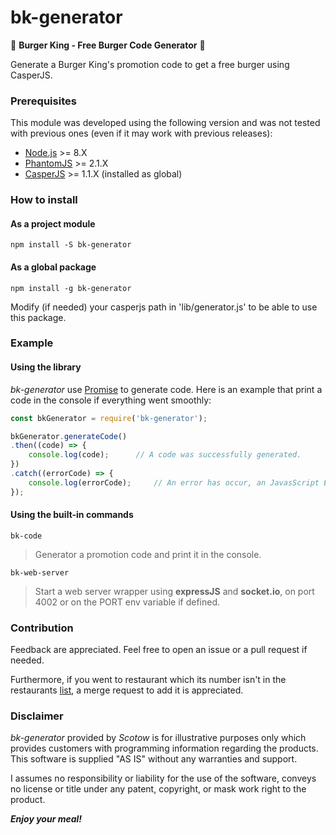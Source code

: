 # bk-generator
🍔 **Burger King - Free Burger Code Generator** 🍔

Generate a Burger King's promotion code to get a free burger using CasperJS.

### Prerequisites

This module was developed using the following version and was not tested with previous ones (even if it may work with previous releases):

* [Node.js](http://nodejs.org) >= 8.X
* [PhantomJS](http://phantomjs.org/) >= 2.1.X
* [CasperJS](http://casperjs.org/) >= 1.1.X (installed as global)

### How to install

#### As a project module

`npm install -S bk-generator`

#### As a global package

`npm install -g bk-generator`

Modify (if needed) your casperjs path in 'lib/generator.js' to be able to use this package.

### Example

#### Using the library

*bk-generator* use [Promise](https://developer.mozilla.org/en-US/docs/Web/JavaScript/Reference/Global_Objects/Promise) to generate code. Here is an example that print a code in the console if everything went smoothly:

```js
const bkGenerator = require('bk-generator');

bkGenerator.generateCode()
.then((code) => {
    console.log(code);      // A code was successfully generated.
})
.catch((errorCode) => {
    console.log(errorCode);     // An error has occur, an JavasScript Erorr is return.
});
```

#### Using the built-in commands

`bk-code`
> Generator a promotion code and print it in the console.

`bk-web-server`
> Start a web server wrapper using **expressJS** and **socket.io**, on port 4002 or on the PORT env variable if defined.

### Contribution

Feedback are appreciated. Feel free to open an issue or a pull request if needed.

Furthermore, if you went to restaurant which its number isn't in the restaurants [list](https://github.com/Scotow/bk-generator/blob/master/casper-generator.js#L5), a merge request to add it is appreciated.

### Disclaimer

*bk-generator* provided by *Scotow* is for illustrative purposes only which provides customers with programming information regarding the products. This software is supplied "AS IS" without any warranties and support.

I assumes no responsibility or liability for the use of the software, conveys no license or title under any patent, copyright, or mask work right to the product.

***Enjoy your meal!***
